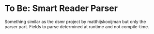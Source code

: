 # To Be: Smart Reader Parser

Something similar as the dsmr project by matthijskooijman but only the parser part. Fields to parse determined at runtime and not compile-time.
